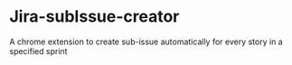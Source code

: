 # Jira-subIssue-creator
A chrome extension to create sub-issue automatically for every story in a specified sprint
